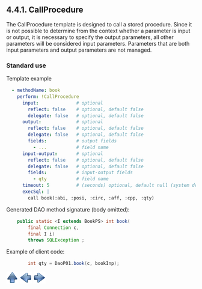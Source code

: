 ## 4.4.1. CallProcedure

The CallProcedure template is designed to call a stored procedure.
Since it is not possible to determine from the context whether a parameter is input or output, it is necessary to specify the output parameters, all other parameters will be considered input parameters.
Parameters that are both input parameters and output parameters are not managed.

### Standard use

Template example

~~~yaml
  - methodName: book
    perform: !CallProcedure
      input:              # optional
        reflect: false    # optional, default false
        delegate: false   # optional, default false
      output:             # optional
        reflect: false    # optional, default false
        delegate: false   # optional, default false
        fields:           # output fields
          - ...           # field name
      input-output:       # optional
        reflect: false    # optional, default false
        delegate: false   # optional, default false
        fields:           # input-output fields
          - qty           # field name
      timeout: 5          # (seconds) optional, default null (system default)
      execSql: |
        call book(:abi, :posi, :circ, :aff, :cpp, :qty)
~~~

Generated DAO method signature (body omitted):

~~~java
    public static <I extends BookPS> int book(
        final Connection c,
        final I i)
        throws SQLException ;
~~~

Example of client code:

~~~java
        int qty = DaoP01.book(c, bookInp);
~~~

[![Up](go-up.png)](ConfigYaml.md) [![Next](go-previous.png)](insertKey.md) [![Next](go-next.png)](inlineProc.md)